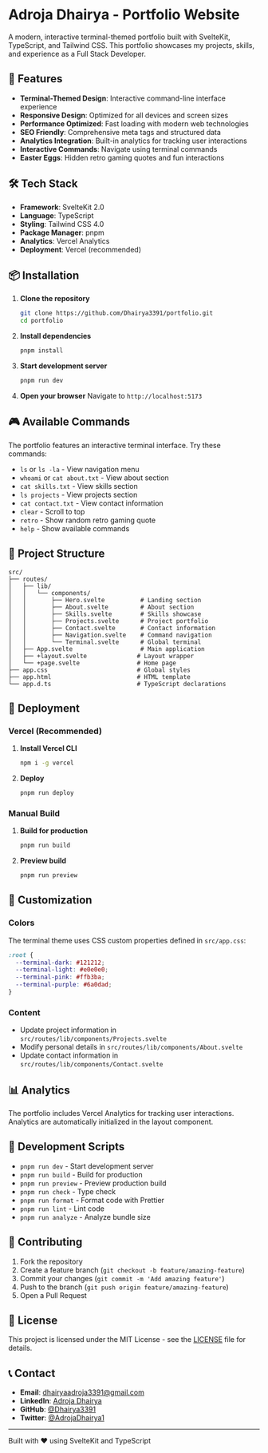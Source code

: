# Adroja Dhairya - Portfolio Website

A modern, interactive terminal-themed portfolio built with SvelteKit, TypeScript, and Tailwind CSS. This portfolio showcases my projects, skills, and experience as a Full Stack Developer.

## 🚀 Features

- **Terminal-Themed Design**: Interactive command-line interface experience
- **Responsive Design**: Optimized for all devices and screen sizes
- **Performance Optimized**: Fast loading with modern web technologies
- **SEO Friendly**: Comprehensive meta tags and structured data
- **Analytics Integration**: Built-in analytics for tracking user interactions
- **Interactive Commands**: Navigate using terminal commands
- **Easter Eggs**: Hidden retro gaming quotes and fun interactions

## 🛠️ Tech Stack

- **Framework**: SvelteKit 2.0
- **Language**: TypeScript
- **Styling**: Tailwind CSS 4.0
- **Package Manager**: pnpm
- **Analytics**: Vercel Analytics
- **Deployment**: Vercel (recommended)

## 📦 Installation

1. **Clone the repository**

   ```bash
   git clone https://github.com/Dhairya3391/portfolio.git
   cd portfolio
   ```

2. **Install dependencies**

   ```bash
   pnpm install
   ```

3. **Start development server**

   ```bash
   pnpm run dev
   ```

4. **Open your browser**
   Navigate to `http://localhost:5173`

## 🎮 Available Commands

The portfolio features an interactive terminal interface. Try these commands:

- `ls` or `ls -la` - View navigation menu
- `whoami` or `cat about.txt` - View about section
- `cat skills.txt` - View skills section
- `ls projects` - View projects section
- `cat contact.txt` - View contact information
- `clear` - Scroll to top
- `retro` - Show random retro gaming quote
- `help` - Show available commands

## 📁 Project Structure

```
src/
├── routes/
│   ├── lib/
│   │   └── components/
│   │       ├── Hero.svelte          # Landing section
│   │       ├── About.svelte         # About section
│   │       ├── Skills.svelte        # Skills showcase
│   │       ├── Projects.svelte      # Project portfolio
│   │       ├── Contact.svelte       # Contact information
│   │       ├── Navigation.svelte    # Command navigation
│   │       └── Terminal.svelte      # Global terminal
│   ├── App.svelte                   # Main application
│   ├── +layout.svelte              # Layout wrapper
│   └── +page.svelte                # Home page
├── app.css                         # Global styles
├── app.html                        # HTML template
└── app.d.ts                        # TypeScript declarations
```

## 🚀 Deployment

### Vercel (Recommended)

1. **Install Vercel CLI**

   ```bash
   npm i -g vercel
   ```

2. **Deploy**
   ```bash
   pnpm run deploy
   ```

### Manual Build

1. **Build for production**

   ```bash
   pnpm run build
   ```

2. **Preview build**
   ```bash
   pnpm run preview
   ```

## 🎨 Customization

### Colors

The terminal theme uses CSS custom properties defined in `src/app.css`:

```css
:root {
  --terminal-dark: #121212;
  --terminal-light: #e0e0e0;
  --terminal-pink: #ffb3ba;
  --terminal-purple: #6a0dad;
}
```

### Content

- Update project information in `src/routes/lib/components/Projects.svelte`
- Modify personal details in `src/routes/lib/components/About.svelte`
- Update contact information in `src/routes/lib/components/Contact.svelte`

## 📊 Analytics

The portfolio includes Vercel Analytics for tracking user interactions. Analytics are automatically initialized in the layout component.

## 🔧 Development Scripts

- `pnpm run dev` - Start development server
- `pnpm run build` - Build for production
- `pnpm run preview` - Preview production build
- `pnpm run check` - Type check
- `pnpm run format` - Format code with Prettier
- `pnpm run lint` - Lint code
- `pnpm run analyze` - Analyze bundle size

## 🤝 Contributing

1. Fork the repository
2. Create a feature branch (`git checkout -b feature/amazing-feature`)
3. Commit your changes (`git commit -m 'Add amazing feature'`)
4. Push to the branch (`git push origin feature/amazing-feature`)
5. Open a Pull Request

## 📄 License

This project is licensed under the MIT License - see the [LICENSE](LICENSE) file for details.

## 📞 Contact

- **Email**: dhairyaadroja3391@gmail.com
- **LinkedIn**: [Adroja Dhairya](https://www.linkedin.com/in/adroja-dhairya-203b85348/)
- **GitHub**: [@Dhairya3391](https://github.com/Dhairya3391)
- **Twitter**: [@AdrojaDhairya1](https://twitter.com/AdrojaDhairya1)

---

Built with ❤️ using SvelteKit and TypeScript
